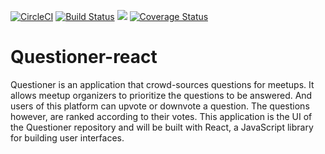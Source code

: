 [![CircleCI](https://circleci.com/gh/BukkyOmo/Questioner-react.svg?style=svg)](https://circleci.com/gh/BukkyOmo/Questioner-react)
[![Build Status](https://travis-ci.org/BukkyOmo/Questioner-react.svg?branch=develop)](https://travis-ci.org/BukkyOmo/Questioner-react)
<a href="https://codeclimate.com/github/BukkyOmo/Questioner-react/maintainability"><img src="https://api.codeclimate.com/v1/badges/0e3e0b920d64a4d7a590/maintainability" /></a>
[![Coverage Status](https://coveralls.io/repos/github/BukkyOmo/Questioner-react/badge.svg?branch=develop)](https://coveralls.io/github/BukkyOmo/Questioner-react?branch=develop)

# Questioner-react
Questioner is an application that crowd-sources questions for meetups. It allows meetup organizers to prioritize the questions to be answered. And users of this platform can upvote or downvote a question. The questions however, are ranked according to their votes. This application is the UI of the Questioner repository and will be built with React, a JavaScript library for building user interfaces.
